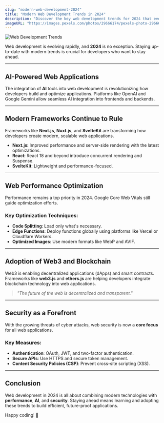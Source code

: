 ```yaml
---
slug: "modern-web-development-2024"
title: "Modern Web Development Trends in 2024"
description: "Discover the key web development trends for 2024 that every developer should know, including AI integration, modern frameworks, and performance optimization."
imageURL: "https://images.pexels.com/photos/29666174/pexels-photo-29666174/free-photo-of-abstract-geometric-stained-glass-windows.jpeg?auto=compress&cs=tinysrgb&w=1260&h=750&dpr=1"
---
```


![Web Development Trends](https://images.pexels.com/photos/29666174/pexels-photo-29666174/free-photo-of-abstract-geometric-stained-glass-windows.jpeg?auto=compress&cs=tinysrgb&w=1260&h=750&dpr=1)

Web development is evolving rapidly, and **2024** is no exception. Staying up-to-date with modern trends is crucial for developers who want to stay ahead.

---

## **AI-Powered Web Applications**

The integration of **AI** tools into web development is revolutionizing how developers build and optimize applications. Platforms like OpenAI and Google Gemini allow seamless AI integration into frontends and backends.


---

## **Modern Frameworks Continue to Rule**

Frameworks like **Next.js**, **Nuxt.js**, and **SvelteKit** are transforming how developers create modern, scalable web applications.

- **Next.js**: Improved performance and server-side rendering with the latest optimizations.
- **React**: React 18 and beyond introduce concurrent rendering and Suspense.
- **SvelteKit**: Lightweight and performance-focused.

---

## **Web Performance Optimization**

Performance remains a top priority in 2024. Google Core Web Vitals still guide optimization efforts.

### Key Optimization Techniques:
- **Code Splitting**: Load only what's necessary.
- **Edge Functions**: Deploy functions globally using platforms like Vercel or Cloudflare Workers.
- **Optimized Images**: Use modern formats like WebP and AVIF.

---

## **Adoption of Web3 and Blockchain**

Web3 is enabling decentralized applications (dApps) and smart contracts. Frameworks like **web3.js** and **ethers.js** are helping developers integrate blockchain technology into web applications.

> *"The future of the web is decentralized and transparent."*

---

## **Security as a Forefront**

With the growing threats of cyber attacks, web security is now a **core focus** for all web applications.

### Key Measures:
- **Authentication**: OAuth, JWT, and two-factor authentication.
- **Secure APIs**: Use HTTPS and secure token management.
- **Content Security Policies (CSP)**: Prevent cross-site scripting (XSS).

---

## **Conclusion**

Web development in 2024 is all about combining modern technologies with **performance**, **AI**, and **security**. Staying ahead means learning and adopting these trends to build efficient, future-proof applications.

Happy coding! 🚀

